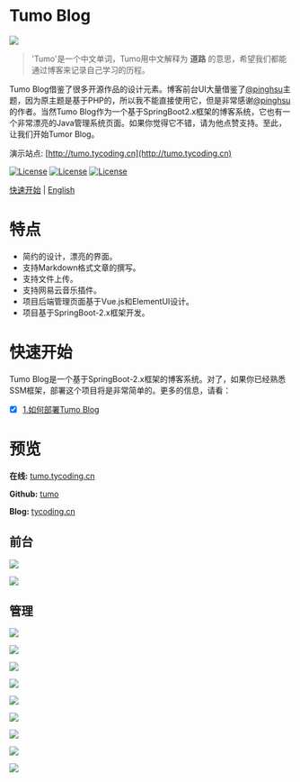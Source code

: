 # Tumo Blog

![](http://phfvf87ik.bkt.clouddn.com/start.png)

> 'Tumo'是一个中文单词，Tumo用中文解释为 **道路** 的意思，希望我们都能通过博客来记录自己学习的历程。

Tumo Blog借鉴了很多开源作品的设计元素。博客前台UI大量借鉴了[@pinghsu](https://github.com/chakhsu/pinghsu)主题，因为原主题是基于PHP的，所以我不能直接使用它，但是非常感谢[@pinghsu](https://github.com/chakhsu/pinghsu)的作者。当然Tumo Blog作为一个基于SpringBoot2.x框架的博客系统，它也有一个非常漂亮的Java管理系统页面。如果你觉得它不错，请为他点赞支持。至此，让我们开始Tumor Blog。

演示站点: [http://tumo.tycoding.cn](http://tumo.tycoding.cn)

[![License](https://img.shields.io/badge/SpringBoot-v2.0.5.RELEASE-green.svg)](https://github.com/TyCoding/tumo)
[![License](https://img.shields.io/badge/Vue.js-v2.x-blue.svg)](https://github.com/TyCoding/tumo)
[![License](https://img.shields.io/badge/Mysql-v5.7.22-blue.svg)](https://github.com/TyCoding/tumo)

[快速开始](https://github.com/TyCoding/tumo/wiki/%E5%A6%82%E4%BD%95%E9%83%A8%E7%BD%B2Tumo-Blog) | [English](https://github.com/TyCoding/tumo/blob/master/README.md)

# 特点

* 简约的设计，漂亮的界面。
* 支持Markdown格式文章的撰写。
* 支持文件上传。
* 支持网易云音乐插件。
* 项目后端管理页面基于Vue.js和ElementUI设计。
* 项目基于SpringBoot-2.x框架开发。

# 快速开始

Tumo Blog是一个基于SpringBoot-2.x框架的博客系统。对了，如果你已经熟悉SSM框架，部署这个项目将是非常简单的。更多的信息，请看：

- [x]  [1.如何部署Tumo Blog](https://github.com/TyCoding/tumo/wiki/%E5%A6%82%E4%BD%95%E9%83%A8%E7%BD%B2Tumo-Blog)

# 预览

**在线:** [tumo.tycoding.cn](http://tumo.tycoding.cn)

**Github:** [tumo](https://github.com/TyCoding/tumo)

**Blog:** [tycoding.cn](http://tycoding.cn)


## 前台

![](http://phftvb7kq.bkt.clouddn.com/localhost_8084_.png?v=1)

![](http://phftvb7kq.bkt.clouddn.com/localhost_8084_article_5.png?v=1)

## 管理

![](http://phftvb7kq.bkt.clouddn.com/localhost_8084_login.png?v=1)

![](http://phftvb7kq.bkt.clouddn.com/localhost_8084_admin.png?v=1)

![](http://phftvb7kq.bkt.clouddn.com/localhost_8084_admin_article_publish.png?v=1)

![](http://phftvb7kq.bkt.clouddn.com/localhost_8084_admin_article.png?v=1)

![](http://phftvb7kq.bkt.clouddn.com/localhost_8084_admin_comment.png?v=1)

![](http://phftvb7kq.bkt.clouddn.com/localhost_8084_admin_category.png?v=1)

![](http://phftvb7kq.bkt.clouddn.com/localhost_8084_admin_cover.png?v=1)

![](http://phftvb7kq.bkt.clouddn.com/localhost_8084_admin_link.png?v=1)

![](http://phftvb7kq.bkt.clouddn.com/localhost_8084_admin_user.png?v=1)
